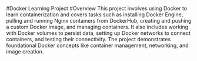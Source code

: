 #Docker Learning Project
#Overview
This project involves using Docker to learn containerization and covers tasks such as installing Docker Engine, pulling and running Nginx containers from DockerHub, creating and pushing a custom Docker image, and managing containers. It also includes working with Docker volumes to persist data, setting up Docker networks to connect containers, and testing their connectivity. The project demonstrates foundational Docker concepts like container management, networking, and image creation.
